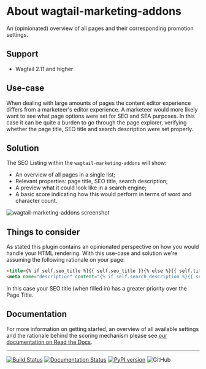# About wagtail-marketing-addons

An (opinionated) overview of all pages and their corresponding promotion settings.

## Support

* Wagtail 2.11 and higher


## Use-case

When dealing with large amounts of pages the content editor experience differs from a marketeer's editor experience. A marketeer would more likely want to see what page options were set for SEO and SEA purposes. In this case it can be quite a burden to go through the page explorer, verifying whether the page title, SEO title and search description were set properly.

## Solution

The SEO Listing within the `wagtail-marketing-addons` will show: 

* An overview of all pages in a single list;
* Relevant properties: page title, SEO title, search description;
* A preview what it could look like in a search engine;
* A basic score indicating how this would perform in terms of word and character count.

![wagtail-marketing-addons screenshot](https://raw.githubusercontent.com/LUKKIEN/wagtail-marketing-addons/main/.github/overview.jpg)

## Things to consider

As stated this plugin contains an opinionated perspective on how you would handle your HTML rendering. With this use-case and solution we're assuming the following rationale on your page:

```html
<title>{% if self.seo_title %}{{ self.seo_title }}{% else %}{{ self.title }}{% endif %} | Your Site</title>
<meta name="description" content="{% if self.search_description %}{{ self.search_description }}{% endif %}">
```

In this case your SEO title (when filled in) has a greater priority over the Page Title.

## Documentation

For more information on getting started, an overview of all available settings and the rationale behind the scoring mechanism please see [our documentation on Read the Docs](https://wagtail-marketing-addons.readthedocs.io).

---

[![Build Status](https://github.com/LUKKIEN/wagtail-marketing-addons/workflows/test/badge.svg)](https://github.com/LUKKIEN/wagtail-marketing-addons/actions?query=workflow%3Atest)
[![Documentation Status](https://readthedocs.org/projects/wagtail-marketing-addons/badge/?version=latest)](https://wagtail-marketing-addons.readthedocs.io/en/latest/?badge=latest)
[![PyPI version](https://badge.fury.io/py/wagtail-marketing-addons.svg)](https://badge.fury.io/py/wagtail-marketing-addons)
![GitHub](https://img.shields.io/github/license/lukkien/wagtail-marketing-addons.svg)
